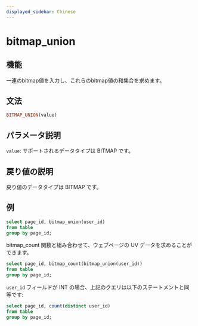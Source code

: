 ```yaml
---
displayed_sidebar: Chinese
---
```


# bitmap_union

## 機能

一連のbitmap値を入力し、これらのbitmap値の和集合を求めます。

## 文法

```Haskell
BITMAP_UNION(value)
```

## パラメータ説明

`value`: サポートされるデータタイプは BITMAP です。

## 戻り値の説明

戻り値のデータタイプは BITMAP です。

## 例

```sql
select page_id, bitmap_union(user_id)
from table
group by page_id;
```

bitmap_count 関数と組み合わせて、ウェブページの UV データを求めることができます。

```sql
select page_id, bitmap_count(bitmap_union(user_id))
from table
group by page_id;
```

`user_id` フィールドが INT の場合、上記のクエリは以下のステートメントと同等です:

```sql
select page_id, count(distinct user_id)
from table
group by page_id;
```
